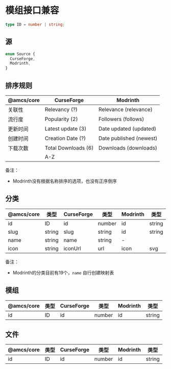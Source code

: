 # 模组接口兼容

```typescript
type ID = number | string;
```

## 源

```typescript
enum Source {
  CurseForge,
  Modrinth,
}
```

## 排序规则

| @amcs/core | CurseForge | Modrinth |
| --- | --- | --- |
| 关联性 | Relevancy (?) | Relevance (relevance) |
| 流行度 | Popularity (2) | Followers (follows) |
| 更新时间 | Latest update (3) | Date updated (updated) |
| 创建时间 | Creation Date (?) | Date published (newest) |
| 下载次数 | Total Downloads (6) | Downloads (downloads) |
| | A-Z|  |

备注：

* Modrinth没有根据名称排序的选项，也没有正序倒序

## 分类

| @amcs/core | 类型 | CurseForge | 类型 | Modrinth | 类型 |
| --- | --- | --- | --- | --- | --- |
| id | ID | id | number | id | string |
| slug | string | slug | string | id | string |
| name | string | name | string | - | |
| icon | string | iconUrl | url | icon | svg |

备注：

* Modrinth的分类目前有19个，`name` 自行创建映射表

## 模组

| @amcs/core | 类型 | CurseForge | 类型 | Modrinth | 类型 |
| --- | --- | --- | --- | --- | --- |
| id | ID | id | number | id | string |

## 文件

| @amcs/core | 类型 | CurseForge | 类型 | Modrinth | 类型 |
| --- | --- | --- | --- | --- | --- |
| id | ID | id | number | id | string |
